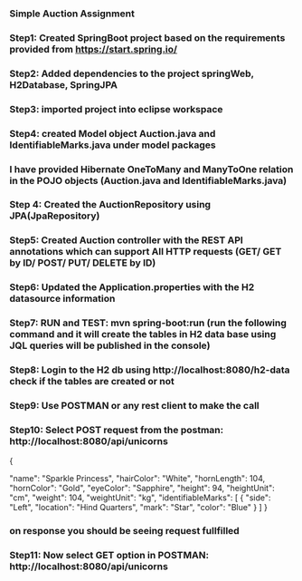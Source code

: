  ### Simple Auction Assignment
 
 ### Step1: Created SpringBoot project based on the requirements provided from https://start.spring.io/
 
 ### Step2: Added dependencies to the project springWeb, H2Database, SpringJPA
 
 ### Step3: imported project into eclipse workspace
 
 ### Step4: created Model object Auction.java and IdentifiableMarks.java under model packages
 
 ### I have provided Hibernate OneToMany and ManyToOne relation in the POJO objects (Auction.java and IdentifiableMarks.java)
 
 ### Step 4: Created the AuctionRepository using JPA(JpaRepository) 
 
 ### Step5: Created Auction controller with the REST API annotations which can support All HTTP requests (GET/ GET by ID/ POST/ PUT/ DELETE by ID)
 
 ### Step6: Updated the Application.properties with the H2 datasource information
 
 ### Step7: RUN and TEST: mvn spring-boot:run  (run the following command and it will create the tables in H2 data base using JQL queries will be published in the console)
 
 ### Step8: Login to the H2 db using http://localhost:8080/h2-data check if the tables are created or not 
 
 ### Step9: Use POSTMAN or any rest client to make the call 
 
 ### Step10: Select POST request from the postman: http://localhost:8080/api/unicorns    
 
 {
	
  "name": "Sparkle Princess",
  "hairColor": "White",
  "hornLength": 104,
  "hornColor": "Gold",
  "eyeColor":  "Sapphire",
  "height": 94,
  "heightUnit": "cm",
  "weight": 104,
  "weightUnit": "kg",
  "identifiableMarks": [
      {
        "side": "Left",
        "location": "Hind Quarters",
        "mark": "Star",
        "color": "Blue"
      }
    ]
}
 
 ### on response you should be seeing request fullfilled
 
 ### Step11: Now select GET option in POSTMAN:  http://localhost:8080/api/unicorns
 
 
 
 
 
 
 
 
